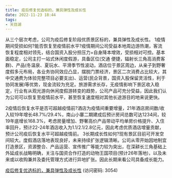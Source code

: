 ```yaml
---
title: 疫后修复优选标的，兼具弹性及成长性
date: 2022-11-23 18:44
tags:
- 天目湖
---
```

从三个层次考虑，公司为疫后修复阶段优质景区标的，兼具弹性及成长性。
1疫情期间受损如何?能否恢复至疫情前水平?疫情期间公司受益本地周边游热潮，客流恢复程度相对领先，结合国资入股分担压力+自身降本增效，受损相对可控。基本面稳定，公司主打一站式休闲度假游，具备区位(交通
便捷，辐射长三角高消费客群)、产品(冬温泉、夏玩水、平滑季节性波动，酒店位于景区周边，从亲子到野奢度假多元布局，各业务协同效应凸显，摆脱门票经济，景区二次消费占比较大，其中交通费为体验完整项目必要支出)、运营(民企背景，国资入股保留灵活性，利于协同发展)等优势，现金流较为充足。旅游需求长存，无疫情影响下景区收入稳定，行业有从观光游向休闲度假游转变的趋势，公司产品可充分受益，因此我们认为公司可以恢复至疫情前水平，甚至恢复速度相对其他长途游目的地来说更快。
<!-- more -->
2疫情后恢复水平是否可超越疫情前?酒店为疫情间重要增量，21年酒店房间数/收入较19年增长48.7%/29.4%，南山小寨二期建成后预计房间总数可达1234间，较19年底增长168.3%，考虑房量增加、野奢高价产品带动平均单房价格提升、入住率回升，预计22-24年酒店收入为1.1/2.1/2.8亿元，因此考虑优质酒店增量贡献，预计公司疫后恢复水平可超越疫情前。
3长期成长性如何?现有景区目前可开发空间较大。度假酒店落地表现良好，未来持续扩张逻辑清晰。公司从零开始因地制宜打造景区，资源整合、产品运营、宣传推广等能力较为突出，在深耕长三角基础上外延成长战略明确，关注与国资合作打造的动物王国项目(预计26年落地)，以及未来或以收购兼并及委托管理方式进行异地扩张。因此长期来看公司具备成长能力。

[疫后修复优选标的，兼具弹性及成长性](https://url12.ctfile.com/f/3948612-730745611-72e8d5?p=3054)
(访问密码: 3054)

